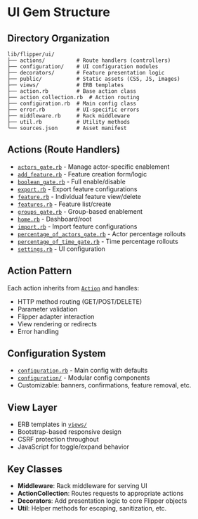 # UI Gem Structure

## Directory Organization
```
lib/flipper/ui/
├── actions/          # Route handlers (controllers)
├── configuration/    # UI configuration modules  
├── decorators/       # Feature presentation logic
├── public/           # Static assets (CSS, JS, images)
├── views/            # ERB templates
├── action.rb         # Base action class
├── action_collection.rb  # Action routing
├── configuration.rb  # Main config class
├── error.rb          # UI-specific errors
├── middleware.rb     # Rack middleware
├── util.rb           # Utility methods
└── sources.json      # Asset manifest
```

## Actions (Route Handlers)
- [`actors_gate.rb`](file:///Users/samblumhardt/Developer/flipper/lib/flipper/ui/actions/actors_gate.rb) - Manage actor-specific enablement
- [`add_feature.rb`](file:///Users/samblumhardt/Developer/flipper/lib/flipper/ui/actions/add_feature.rb) - Feature creation form/logic
- [`boolean_gate.rb`](file:///Users/samblumhardt/Developer/flipper/lib/flipper/ui/actions/boolean_gate.rb) - Full enable/disable
- [`export.rb`](file:///Users/samblumhardt/Developer/flipper/lib/flipper/ui/actions/export.rb) - Export feature configurations
- [`feature.rb`](file:///Users/samblumhardt/Developer/flipper/lib/flipper/ui/actions/feature.rb) - Individual feature view/delete
- [`features.rb`](file:///Users/samblumhardt/Developer/flipper/lib/flipper/ui/actions/features.rb) - Feature list/create
- [`groups_gate.rb`](file:///Users/samblumhardt/Developer/flipper/lib/flipper/ui/actions/groups_gate.rb) - Group-based enablement
- [`home.rb`](file:///Users/samblumhardt/Developer/flipper/lib/flipper/ui/actions/home.rb) - Dashboard/root
- [`import.rb`](file:///Users/samblumhardt/Developer/flipper/lib/flipper/ui/actions/import.rb) - Import feature configurations
- [`percentage_of_actors_gate.rb`](file:///Users/samblumhardt/Developer/flipper/lib/flipper/ui/actions/percentage_of_actors_gate.rb) - Actor percentage rollouts
- [`percentage_of_time_gate.rb`](file:///Users/samblumhardt/Developer/flipper/lib/flipper/ui/actions/percentage_of_time_gate.rb) - Time percentage rollouts
- [`settings.rb`](file:///Users/samblumhardt/Developer/flipper/lib/flipper/ui/actions/settings.rb) - UI configuration

## Action Pattern
Each action inherits from [`Action`](file:///Users/samblumhardt/Developer/flipper/lib/flipper/ui/action.rb) and handles:
- HTTP method routing (GET/POST/DELETE) 
- Parameter validation
- Flipper adapter interaction
- View rendering or redirects
- Error handling

## Configuration System
- [`configuration.rb`](file:///Users/samblumhardt/Developer/flipper/lib/flipper/ui/configuration.rb) - Main config with defaults
- [`configuration/`](file:///Users/samblumhardt/Developer/flipper/lib/flipper/ui/configuration/) - Modular config components
- Customizable: banners, confirmations, feature removal, etc.

## View Layer
- ERB templates in [`views/`](file:///Users/samblumhardt/Developer/flipper/lib/flipper/ui/views/)
- Bootstrap-based responsive design
- CSRF protection throughout
- JavaScript for toggle/expand behavior

## Key Classes
- **Middleware**: Rack middleware for serving UI
- **ActionCollection**: Routes requests to appropriate actions
- **Decorators**: Add presentation logic to core Flipper objects
- **Util**: Helper methods for escaping, sanitization, etc.
